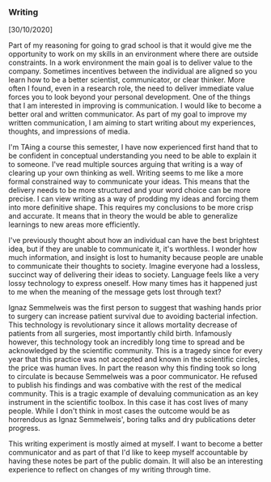 ### Writing
[30/10/2020]

Part of my reasoning for going to grad school is that it would give me the opportunity to work on my skills in an environment where there are outside constraints. In a work environment the main goal is to deliver value to the company. Sometimes incentives between the individual are aligned so you learn how to be a better scientist, communicator, or clear thinker. More often I found, even in a research role, the need to deliver immediate value forces you to look beyond your personal development. One of the things that I am interested in improving is communication. I would like to become a better oral and written communicator. As part of my goal to improve my written communication, I am aiming to start writing about my experiences, thoughts, and impressions of media. 

I'm TAing a course this semester, I have now experienced first hand that to be confident in conceptual understanding you need to be able to explain it to someone. I've read multiple sources arguing that writing is a way of clearing up your own thinking as well. Writing seems to me like a more formal constrained way to communicate your ideas. This means that the delivery needs to be more structured and your word choice can be more precise. I can view writing as a way of prodding my ideas and forcing them into more definitive shape. This requires my conclusions to be more crisp and accurate. It means that in theory the would be able to generalize learnings to new areas more efficiently.

I've previously thought about how an individual can have the best brightest idea, but if they are unable to communicate it, it's worthless. I wonder how much information, and insight is lost to humanity because people are unable to communicate their thoughts to society. Imagine everyone had a lossless, succinct way of delivering their ideas to society. Language feels like a very lossy technology to express oneself. How many times has it happened just to me when the meaning of the message gets lost through text? 

Ignaz Semmelweis was the first person to suggest that washing hands prior to surgery can increase patient survival due to avoiding bacterial infection. This technology is revolutionary since it allows mortality decrease of patients from all surgeries, most importantly child birth. Infamously however, this technology took an incredibly long time to spread and be acknowledged by the scientific community. This is a tragedy since for every year that this practice was not accepted and known in the scientific circles, the price was human lives. In part the reason why this finding took so long to circulate is because Semmelweis was a poor communicator. He refused to publish his findings and was combative with the rest of the medical community. This is a tragic example of devaluing communication as an key instrument in the scientific toolbox. In this case it has cost lives of many people. While I don't think in most cases the outcome would be as horrendous as Ignaz Semmelweis', boring talks and dry publications deter progress.

This writing experiment is mostly aimed at myself. I want to become a better communicator and as part of that I'd like to keep myself accountable by having these notes be part of the public domain. It will also be an interesting experience to reflect on changes of my writing through time.